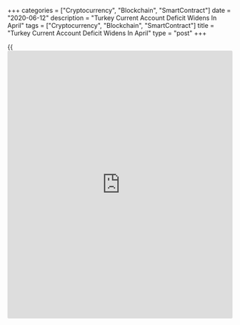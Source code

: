 +++
categories = ["Cryptocurrency", "Blockchain", "SmartContract"]
date = "2020-06-12"
description = "Turkey Current Account Deficit Widens In April"
tags = ["Cryptocurrency", "Blockchain", "SmartContract"]
title = "Turkey Current Account Deficit Widens In April"
type = "post"
+++

{{<iframe id="large-banner" src="https://www.bounty.group/#slide=26.0" width="100%" height="600" scrolling="no" style="border: 0px solid rgb(216, 221, 230); border-radius: 3px;">}}

Turkey's current account deficit widened in April from last year, data
from the central bank showed Friday.

The current account deficit increased to $5.062 billion from $496
million in the same period last year. In March, the current account
deficit was $4.844 billion.

The goods deficit increased by $2.279 billion with a net outflow of
$3.810 billion and services logged a net outflow of $240 million versus
an inflow of $2.333 billion in the same month last year.

Investment income under primary income item posted a net outflow of
$1.036 billion in April, while the secondary income account recorded a
net inflow of $74 million.

The capital account deficit was $3 billion in April and financial
account surplus decreased to $2.306 billion in April from $7.656 billion
in the previous month.

For comments and feedback [contact](https://www.playgroundfx.com/contact/): editorial@rtt[news](https://www.letsplayfx.com/blog/forex-news-website/).com

[Economic News][1]

 **What parts of the world are seeing the best (and worst) economic
performances lately? Click[here][2] to check out our [Econ Scorecard][2]
and find out! See up-to-the-moment [ranking](https://www.playgroundfx.com/blog/crypto-exchange-ranking/)s for the best and worst
performers in [GDP][2], [unemployment rate][3], [inflation][4] and much
more.**

   1. www.rtt[news](https://www.letsplayfx.com/blog/forex-news-website/).com/Content/EconomicNews.aspx
   2. www.rtt[news](https://www.letsplayfx.com/blog/forex-news-website/).com/economic-scorecard/world-rank/GDP/highest-performance.aspx
   3. www.rtt[news](https://www.letsplayfx.com/blog/forex-news-website/).com/economic-scorecard/world-rank/unemployment-rate/lowest-performance.aspx
   4. www.rtt[news](https://www.letsplayfx.com/blog/forex-news-website/).com/economic-scorecard/world-rank/CPI/highest-performance.aspx